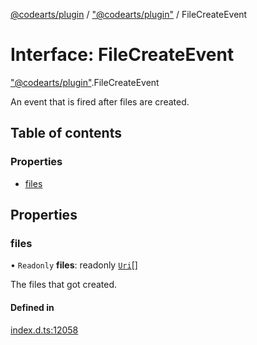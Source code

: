 [@codearts/plugin](../README.md) / ["@codearts/plugin"](../modules/_codearts_plugin_.md) / FileCreateEvent

# Interface: FileCreateEvent

["@codearts/plugin"](../modules/_codearts_plugin_.md).FileCreateEvent

An event that is fired after files are created.

## Table of contents

### Properties

- [files](codearts_plugin_.FileCreateEvent.md#files)

## Properties

### files

• `Readonly` **files**: readonly [`Uri`](../classes/codearts_plugin_.Uri.md)[]

The files that got created.

#### Defined in

[index.d.ts:12058](https://github.com/shuyaqian/cloudide-plugin-api/blob/3fbdd11/index.d.ts#L12058)
